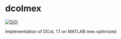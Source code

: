 # dcolmex
[![DOI](https://zenodo.org/badge/211955444.svg)](https://zenodo.org/badge/latestdoi/211955444)

 Implementation of DCoL 1.1 on MATLAB mex optimized
